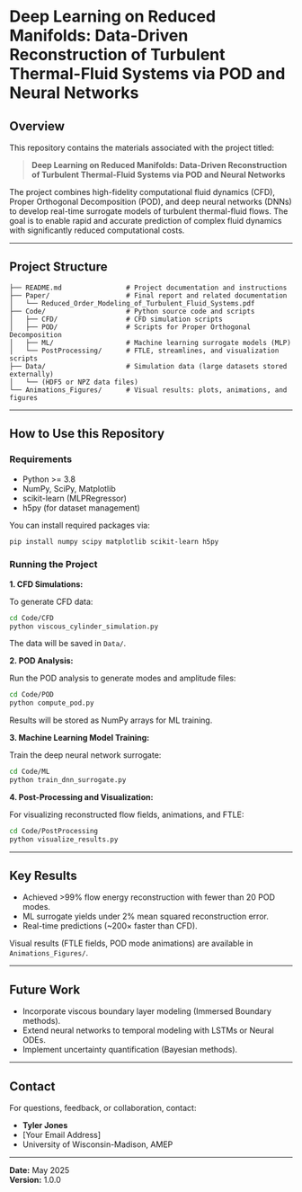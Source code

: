 # Deep Learning on Reduced Manifolds: Data-Driven Reconstruction of Turbulent Thermal-Fluid Systems via POD and Neural Networks

## Overview

This repository contains the materials associated with the project titled:

> **Deep Learning on Reduced Manifolds: Data-Driven Reconstruction of Turbulent Thermal-Fluid Systems via POD and Neural Networks**

The project combines high-fidelity computational fluid dynamics (CFD), Proper Orthogonal Decomposition (POD), and deep neural networks (DNNs) to develop real-time surrogate models of turbulent thermal-fluid flows. The goal is to enable rapid and accurate prediction of complex fluid dynamics with significantly reduced computational costs.

---

## Project Structure

```
├── README.md                # Project documentation and instructions
├── Paper/                   # Final report and related documentation
│   └── Reduced_Order_Modeling_of_Turbulent_Fluid_Systems.pdf
├── Code/                    # Python source code and scripts
│   ├── CFD/                 # CFD simulation scripts
│   ├── POD/                 # Scripts for Proper Orthogonal Decomposition
│   ├── ML/                  # Machine learning surrogate models (MLP)
│   └── PostProcessing/      # FTLE, streamlines, and visualization scripts
├── Data/                    # Simulation data (large datasets stored externally)
│   └── (HDF5 or NPZ data files)
└── Animations_Figures/      # Visual results: plots, animations, and figures
```

---

## How to Use this Repository

### Requirements

- Python >= 3.8
- NumPy, SciPy, Matplotlib
- scikit-learn (MLPRegressor)
- h5py (for dataset management)

You can install required packages via:

```sh
pip install numpy scipy matplotlib scikit-learn h5py
```

### Running the Project

**1. CFD Simulations:**

To generate CFD data:

```sh
cd Code/CFD
python viscous_cylinder_simulation.py
```

The data will be saved in `Data/`.

**2. POD Analysis:**

Run the POD analysis to generate modes and amplitude files:

```sh
cd Code/POD
python compute_pod.py
```

Results will be stored as NumPy arrays for ML training.

**3. Machine Learning Model Training:**

Train the deep neural network surrogate:

```sh
cd Code/ML
python train_dnn_surrogate.py
```

**4. Post-Processing and Visualization:**

For visualizing reconstructed flow fields, animations, and FTLE:

```sh
cd Code/PostProcessing
python visualize_results.py
```

---

## Key Results

- Achieved >99% flow energy reconstruction with fewer than 20 POD modes.
- ML surrogate yields under 2% mean squared reconstruction error.
- Real-time predictions (~200× faster than CFD).

Visual results (FTLE fields, POD mode animations) are available in `Animations_Figures/`.

---

## Future Work

- Incorporate viscous boundary layer modeling (Immersed Boundary methods).
- Extend neural networks to temporal modeling with LSTMs or Neural ODEs.
- Implement uncertainty quantification (Bayesian methods).

---

## Contact

For questions, feedback, or collaboration, contact:

- **Tyler Jones**
- [Your Email Address]
- University of Wisconsin-Madison, AMEP

---

**Date:** May 2025  
**Version:** 1.0.0
